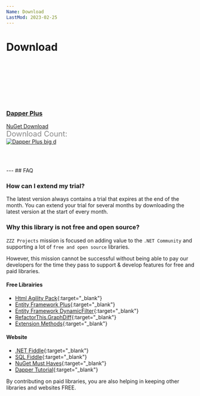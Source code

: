 ```yaml
---
Name: Download
LastMod: 2023-02-25
---
```


# Download

<div class="page-download-nuget">
	<div class="container">
		<div class="row justify-content-center">
			<div class="col-lg-6">
				<div class="card card-layout-z2 wow slideInLeft">
					<div class="card-header wow slideInDown">
						<h3>
							<a href="https://www.nuget.org/packages/Z.Dapper.Plus/" target="_blank"
									onclick="ga('send', 'event', { eventAction: 'download'});">
								Dapper Plus
							</a>
						</h3>						
					</div>
					<div class="card-body wow slideInUp">
						<a class="btn btn-xl btn-z wow zoomIn" role="button" href="https://www.nuget.org/packages/Z.Dapper.Plus/" target="_blank"
								onclick="ga('send', 'event', { eventAction: 'download'});">
							<i class="fa fa-cloud-download" aria-hidden="true"></i>
							NuGet Download
						</a>
						<div class="download-count-text">Download Count:</div>
						<div class="download-count wow lightSpeedIn">
							<a href="https://www.nuget.org/packages/Z.Dapper.Plus/" target="_blank"
									onclick="ga('send', 'event', { eventAction: 'download'});">
								<img src="https://zzzprojects.github.io/images/nuget/dapper-plus-big-d.svg" alt="Dapper Plus big d">
							</a>
						</div>
					</div>
				</div>
			</div>
		</div>
	</div>
</div>

<div class="container section-faq wow slideInUp">
	<div markdown="1">
---
## FAQ

### How can I extend my trial?
The latest version always contains a trial that expires at the end of the month. You can extend your trial for several months by downloading the latest version at the start of every month.

### Why this library is not free and open source?
`ZZZ Projects` mission is focused on adding value to the `.NET Community` and supporting a lot of `free and open source` libraries.

However, this mission cannot be successful without being able to pay our developers for the time they pass to support & develop features for free and paid libraries.

#### Free Librairies

- [Html Agility Pack](https://html-agility-pack.net/){:target="_blank"}
- [Entity Framework Plus](https://entityframework-plus.net/){:target="_blank"}
- [Entity Framework DynamicFilter](https://github.com/zzzprojects/EntityFramework.DynamicFilters){:target="_blank"}
- [RefactorThis.GraphDiff](https://github.com/zzzprojects/GraphDiff){:target="_blank"}
- [Extension Methods](https://github.com/zzzprojects/Z.ExtensionMethods){:target="_blank"}

#### Website

- [.NET Fiddle](https://dotnetfiddle.net/){:target="_blank"}
- [SQL Fiddle](http://sqlfiddle.com/){:target="_blank"}
- [NuGet Must Haves](https://nugetmusthaves.com/){:target="_blank"}
- [Dapper Tutorial](https://dappertutorial.net/){:target="_blank"}

By contributing on paid libraries, you are also helping in keeping other libraries and websites FREE.

</div>
</div>

<style>
.page-download-nuget {
	margin-top: 150px;
}
.page-download-nuget .btn-z {
	margin-bottom: 50px;
}
.page-download-nuget .download-count-text {
	color: #888;
	font-size: 1.25rem;
}
.page-download-nuget .row .col-lg-6 {
	margin-bottom: 60px;
}
@media (max-width: 575px) {
	.page-download-nuget .card-layout-z2 img {
		width: 90%;
	}
	.page-download-nuget .btn-z {
		font-size: 1.5rem;
	}
}
</style>
